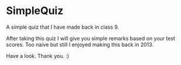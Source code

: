 # SimpleQuiz
A simple quiz that I have made back in class 9. 

After taking this quiz I will give you simple remarks based on your test scores. Too naive but still I enjoyed making this back in 2013.

Have a look. Thank you. :)
